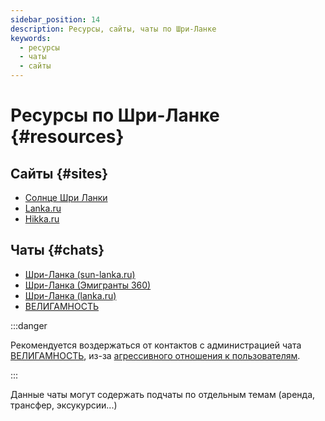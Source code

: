 ```yaml
---
sidebar_position: 14
description: Ресурсы, сайты, чаты по Шри-Ланке
keywords:
  - ресурсы
  - чаты
  - сайты
---
```


# Ресурсы по Шри-Ланке {#resources}

## Сайты {#sites}

- [Солнце Шри Ланки](https://sun-lanka.ru/)
- [Lanka.ru](https://lanka.ru/)
- [Hikka.ru](https://hikka.ru/)

## Чаты {#chats}

- [Шри-Ланка (sun-lanka.ru)](https://t.me/Shri_Lanka_RU)
- [Шри-Ланка (Эмигранты 360)](https://t.me/srilanka_forum)
- [Шри-Ланка (lanka.ru)](https://t.me/lankaru)
- [ВЕЛИГАМНОСТЬ](https://t.me/weligamnost)

:::danger

Рекомендуется воздержаться от контактов с администрацией чата [ВЕЛИГАМНОСТЬ](https://t.me/weligamnost), из-за [агрессивного отношения к пользователям](other.md#weligamnost-southceylon).

:::

Данные чаты могут содержать подчаты по отдельным темам (аренда, трансфер, эксукурсии...)
